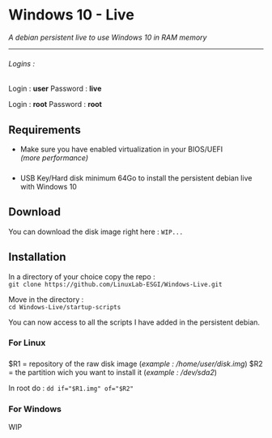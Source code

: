 # Windows 10 - Live
<i> A debian persistent live to use Windows 10 in RAM memory</i>
__________

###### Logins :

Login : <b>user</b>
Password : <b>live</b>

Login : <b>root</b>
Password : <b>root</b>

## Requirements

- Make sure you have enabled virtualization in your BIOS/UEFI <br><i>(more performance)</i>
###
- USB Key/Hard disk minimum 64Go to install the persistent debian live with Windows 10

## Download

You can download the disk image right here : 
`WIP...`

## Installation

In a directory of your choice copy the repo :  
`git clone https://github.com/LinuxLab-ESGI/Windows-Live.git`  

Move in the directory :  
`cd Windows-Live/startup-scripts`

You can now access to all the scripts I have added in the persistent debian.

### For Linux
###
\$R1 = repository of the raw disk image (<i>example : /home/user/disk.img</i>)
$R2 = the partition wich you want to install it (<i>example : /dev/sda2</i>)

In root do :
`dd if="$R1.img" of="$R2"`

### For Windows
WIP
